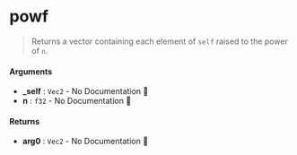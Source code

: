 # powf

>  Returns a vector containing each element of `self` raised to the power of `n`.

#### Arguments

- **\_self** : `Vec2` \- No Documentation 🚧
- **n** : `f32` \- No Documentation 🚧

#### Returns

- **arg0** : `Vec2` \- No Documentation 🚧